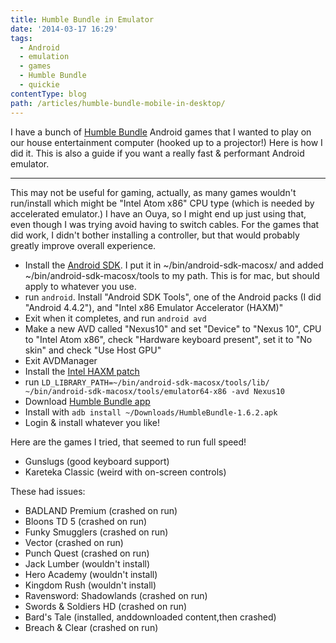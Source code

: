 ```yaml
---
title: Humble Bundle in Emulator
date: '2014-03-17 16:29'
tags:
  - Android
  - emulation
  - games
  - Humble Bundle
  - quickie
contentType: blog
path: /articles/humble-bundle-mobile-in-desktop/
---
```


I have a bunch of [Humble Bundle](https://www.humblebundle.com/) Android games that I wanted to play on our house entertainment computer (hooked up to a projector!) Here is how I did it. This is also a guide if you want a really fast & performant Android emulator.

---

This may not be useful for gaming, actually, as many games wouldn't run/install which might be "Intel Atom x86" CPU type (which is needed by accelerated emulator.) I have an Ouya, so I might end up just using that, even though I was trying avoid having to switch cables. For the games that did work, I didn't bother installing a controller, but that would probably greatly improve overall experience.

*  Install the [Android SDK](http://developer.android.com/sdk/index.html). I put it in ~/bin/android-sdk-macosx/ and added ~/bin/android-sdk-macosx/tools to my path.  This is for mac, but should apply to whatever you use.
*  run `android`. Install "Android SDK Tools", one of the Android packs (I did "Android 4.4.2"), and "Intel x86 Emulator Accelerator (HAXM)"
*  Exit when it completes, and run `android avd`
*  Make a new AVD called "Nexus10" and set "Device" to "Nexus 10", CPU to "Intel Atom x86", check "Hardware keyboard present", set it to "No skin" and check "Use Host GPU"
*  Exit AVDManager
*  Install the [Intel HAXM patch](http://software.intel.com/en-us/android/articles/intel-hardware-accelerated-execution-manager)
*  run `LD_LIBRARY_PATH=~/bin/android-sdk-macosx/tools/lib/ ~/bin/android-sdk-macosx/tools/emulator64-x86 -avd Nexus10`
*  Download [Humble Bundle app](https://www.humblebundle.com/getapp)
*  Install with `adb install ~/Downloads/HumbleBundle-1.6.2.apk`
*  Login & install whatever you like!

Here are the games I tried, that seemed to run full speed!

*  Gunslugs (good keyboard support)
*  Kareteka Classic (weird with on-screen controls)

These had issues:

*  BADLAND Premium (crashed on run)
*  Bloons TD 5 (crashed on run)
*  Funky Smugglers (crashed on run)
*  Vector (crashed on run)
*  Punch Quest (crashed on run)
*  Jack Lumber (wouldn't install)
*  Hero Academy (wouldn't install)
*  Kingdom Rush (wouldn't install)
*  Ravensword: Shadowlands (crashed on run)
*  Swords & Soldiers HD (crashed on run)
*  Bard's Tale (installed, anddownloaded content,then crashed)
*  Breach & Clear (crashed on run)

